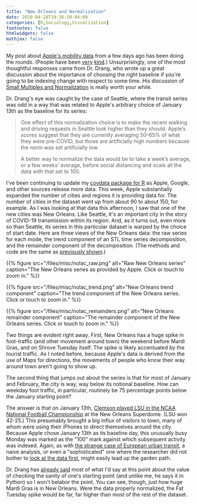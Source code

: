 ```yaml
---
title: "New Orleans and Normalization"
date: 2020-04-28T19:36:50-04:00
categories: [R,Sociology,Visualization]
footnotes: false
htmlwidgets: false
mathjax: false
---
```


My post about [Apple's mobility data](https://kieranhealy.org/blog/archives/2020/04/23/apples-covid-mobility-data/) from a few days ago has been doing the rounds. (People have been [very](https://sixcolors.com/link/2020/04/parsing-through-apples-covid-mobility-data/) [kind](https://daringfireball.net/linked/2020/04/26/healy-covid-mobility-data).) Unsurprisingly, one of the most thoughtful responses came from Dr. Drang, who wrote up a great discussion about the importance of choosing the right baseline if you're going to be indexing change with respect to some time. His discussion of [Small Multiples and Normalization](https://leancrew.com/all-this/2020/04/small-multiples-and-normalization/) is really worth your while.

Dr. Drang's eye was caught by the case of Seattle, where the transit series was odd in a way that was related to Apple's arbitrary choice of January 13th as the baseline for its series:

> One effect of this normalization choice is to make the recent walking and driving requests in Seattle look higher than they should. Apple’s scores suggest that they are currently averaging 50–65% of what they were pre-COVID, but those are artificially high numbers because the norm was set artificially low.
>
> A better way to normalize the data would be to take a week’s average, or a few weeks’ average, before social distancing and scale all the data with that set to 100.

I've been continuing to update my [covdata package for R](https://kjhealy.github.io/covdata) as Apple, Google, and other sources release more data. This week, Apple substantially expanded the number of cities and regions it is providing data for. The number of cities in the dataset went up from about 90 to about 150, for example. As I was looking at that data this afternoon, I saw that one of the new cities was New Orleans. Like Seattle, it's an important city in the story of COVID-19 transmission within its region. And, as it turns out, even more so than Seattle, its series in this particular dataset is warped by the choice of start date. Here are three views of the New Orleans data: the raw series for each mode, the trend component of an STL time series decomposition, and the remainder component of the decomposition. (The methods and code are the same as [previously shown](https://kieranhealy.org/blog/archives/2020/04/23/apples-covid-mobility-data/).) 


{{% figure src="/files/misc/nolac_raw.png" alt="Raw New Orleans series" caption="The New Orleans series as provided by Apple. Click or touch to zoom in." %}}

{{% figure src="/files/misc/nolac_trend.png" alt="New Orleans trend component" caption="The trend component of the New Orleans series. Click or touch to zoom in." %}}

{{% figure src="/files/misc/nolac_remainders.png" alt="New Orleans remainder component" caption="The remainder component of the New Orleans series. Click or touch to zoom in." %}}

Two things are evident right away. First, New Orleans has a huge spike in foot-traffic (and other movement around town) the weekend before Mardi Gras, and on Shrove Tuesday itself. The spike is likely accentuated by the tourist traffic. As I noted before, because Apple's data is derived from the use of Maps for directions, the movements of people who know their way around town aren't going to show up. 

The second thing that jumps out about the series is that for most of January and February, the city is way, way below its notional baseline. How can weekday foot traffic, in particular, routinely be 75 percentage points below the January starting point?

The answer is that on January 13th, [Clemson played LSU in the NCAA National Football Championship](https://www.ncaa.com/game/3959666) at the New Orleans Superdome. (LSU won 42-25.) This presumably brought a big influx of visitors to town, many of whom were using their iPhones to direct themselves around the city. Because Apple chose January 13th as its baseline day, this unusually busy Monday was marked as the "100" mark against which subsequent activity was indexed. Again, as with [the strange case of European urban transit](https://kieranhealy.org/blog/archives/2020/04/23/apples-covid-mobility-data/), a naive analysis, or even a "sophisticated" one where the researcher did not bother to [look at the data first](https://www.amazon.com/Data-Visualization-Introduction-Kieran-Healy/dp/0691181624), might easily lead up the garden path.

Dr. Drang has [already said](https://leancrew.com/all-this/2020/04/small-multiples-and-normalization/) most of what I'd say at this point about the value of checking the sanity of one's starting point (and unlike me, he says it in Python) so I won't belabor the point. You can see, though, just how huge Mardi Gras is in New Orleans. Were the data properly normalized, the Fat Tuesday spike would be far, far higher than most of the rest of the dataset.


